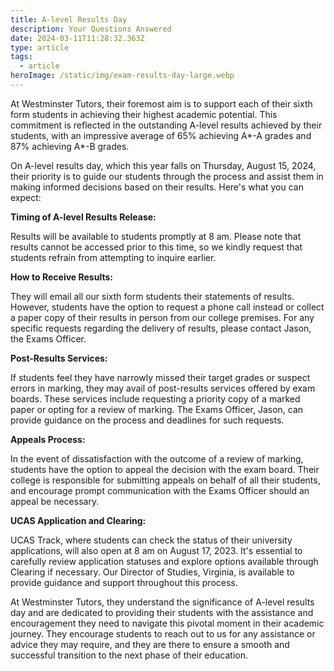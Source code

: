 ```yaml
---
title: A-level Results Day
description: Your Questions Answered
date: 2024-03-11T11:28:32.363Z
type: article
tags:
  - article
heroImage: /static/img/exam-results-day-large.webp
---
```

At Westminster Tutors, their foremost aim is to support each of their sixth form students in achieving their highest academic potential. This commitment is reflected in the outstanding A-level results achieved by their students, with an impressive average of 65% achieving A\*-A grades and 87% achieving A\*-B grades.

On A-level results day, which this year falls on Thursday, August 15, 2024, their priority is to guide our students through the process and assist them in making informed decisions based on their results. Here's what you can expect:

**Timing of A-level Results Release:**

Results will be available to students promptly at 8 am. Please note that results cannot be accessed prior to this time, so we kindly request that students refrain from attempting to inquire earlier.

**How to Receive Results:**

They will email all our sixth form students their statements of results. However, students have the option to request a phone call instead or collect a paper copy of their results in person from our college premises. For any specific requests regarding the delivery of results, please contact Jason, the Exams Officer.

**Post-Results Services:**

If students feel they have narrowly missed their target grades or suspect errors in marking, they may avail of post-results services offered by exam boards. These services include requesting a priority copy of a marked paper or opting for a review of marking. The Exams Officer, Jason, can provide guidance on the process and deadlines for such requests.

**Appeals Process:**

In the event of dissatisfaction with the outcome of a review of marking, students have the option to appeal the decision with the exam board. Their college is responsible for submitting appeals on behalf of all their students, and encourage prompt communication with the Exams Officer should an appeal be necessary.

**UCAS Application and Clearing:**

UCAS Track, where students can check the status of their university applications, will also open at 8 am on August 17, 2023. It's essential to carefully review application statuses and explore options available through Clearing if necessary. Our Director of Studies, Virginia, is available to provide guidance and support throughout this process.

At Westminster Tutors, they understand the significance of A-level results day and are dedicated to providing their students with the assistance and encouragement they need to navigate this pivotal moment in their academic journey. They encourage students to reach out to us for any assistance or advice they may require, and they are there to ensure a smooth and successful transition to the next phase of their education.
